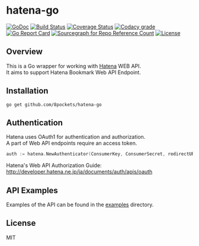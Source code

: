 hatena-go
===
[![GoDoc](http://img.shields.io/badge/godoc-reference-5272B4.svg?style=flat-square)](https://godoc.org/github.com/8pockets/hatena-go)
[![Build Status](https://img.shields.io/travis/8pockets/hatena-go.svg?style=flat-square)](https://travis-ci.org/8pockets/hatena-go)
[![Coverage Status](http://img.shields.io/coveralls/8pockets/hatena-go/master.svg?style=flat-square)](https://coveralls.io/github/8pockets/hatena-go?branch=master)
[![Codacy grade](https://img.shields.io/codacy/grade/8b8484dd77884448bf07845063fcafcf.svg?style=flat-square)](https://www.codacy.com/app/8pockets/hatena-go/dashboard)
[![Go Report Card](https://goreportcard.com/badge/github.com/8pockets/hatena-go?style=flat-square)](https://goreportcard.com/report/github.com/8pockets/hatena-go)
[![Sourcegraph for Repo Reference Count](https://img.shields.io/sourcegraph/rrc//github.com/8pockets/hatena-go.svg?style=flat-square)](https://sourcegraph.com/github.com/8pockets/hatena-go)
[![License](http://img.shields.io/badge/license-MIT-blue.svg?style=flat-square)](https://github.com/8pockets/hatena-go/blob/master/LICENSE)

Overview
------------------
This is a Go wrapper for working with [Hatena](http://developer.hatena.ne.jp/ja/documents/bookmark/apis/rest) WEB API.  
It aims to support Hatena Bookmark Web API Endpoint.

Installation
------------------
`go get github.com/8pockets/hatena-go`

Authentication
------------------
Hatena uses OAuth1 for authentication and authorization.  
A part of Web API endpoints require an access token.

````Go
auth := hatena.NewAuthenticator(ConsumerKey, ConsumerSecret, redirectURI, scopes)

````

Hatena's Web API Authorization Guide:  
http://developer.hatena.ne.jp/ja/documents/auth/apis/oauth

API Examples
------------------
Examples of the API can be found in the [examples](https://github.com/8pockets/hatena-go/tree/master/examples) directory.

License
------------------
MIT
